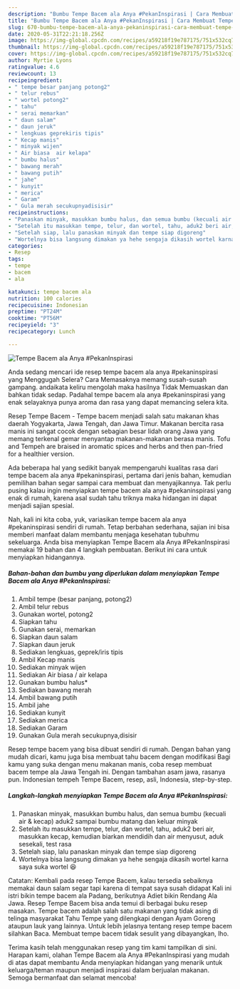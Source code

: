 ```yaml
---
description: "Bumbu Tempe Bacem ala Anya #PekanInspirasi | Cara Membuat Tempe Bacem ala Anya #PekanInspirasi Yang Enak Dan Mudah"
title: "Bumbu Tempe Bacem ala Anya #PekanInspirasi | Cara Membuat Tempe Bacem ala Anya #PekanInspirasi Yang Enak Dan Mudah"
slug: 670-bumbu-tempe-bacem-ala-anya-pekaninspirasi-cara-membuat-tempe-bacem-ala-anya-pekaninspirasi-yang-enak-dan-mudah
date: 2020-05-31T22:21:18.256Z
image: https://img-global.cpcdn.com/recipes/a59218f19e787175/751x532cq70/tempe-bacem-ala-anya-pekaninspirasi-foto-resep-utama.jpg
thumbnail: https://img-global.cpcdn.com/recipes/a59218f19e787175/751x532cq70/tempe-bacem-ala-anya-pekaninspirasi-foto-resep-utama.jpg
cover: https://img-global.cpcdn.com/recipes/a59218f19e787175/751x532cq70/tempe-bacem-ala-anya-pekaninspirasi-foto-resep-utama.jpg
author: Myrtie Lyons
ratingvalue: 4.6
reviewcount: 13
recipeingredient:
- " tempe besar panjang potong2"
- " telur rebus"
- " wortel potong2"
- " tahu"
- " serai memarkan"
- " daun salam"
- " daun jeruk"
- " lengkuas geprekiris tipis"
- " Kecap manis"
- " minyak wijen"
- " Air biasa  air kelapa"
- " bumbu halus"
- " bawang merah"
- " bawang putih"
- " jahe"
- " kunyit"
- " merica"
- " Garam"
- " Gula merah secukupnyadisisir"
recipeinstructions:
- "Panaskan minyak, masukkan bumbu halus, dan semua bumbu (kecuali air &amp; kecap) aduk2 sampai bumbu matang dan keluar minyak"
- "Setelah itu masukkan tempe, telur, dan wortel, tahu, aduk2 beri air, masukkan kecap, kemudian biarkan mendidih dan air menyusut, aduk sesekali, test rasa"
- "Setelah siap, lalu panaskan minyak dan tempe siap digoreng"
- "Wortelnya bisa langsung dimakan ya hehe sengaja dikasih wortel karna saya suka wortel 😆"
categories:
- Resep
tags:
- tempe
- bacem
- ala

katakunci: tempe bacem ala 
nutrition: 100 calories
recipecuisine: Indonesian
preptime: "PT24M"
cooktime: "PT56M"
recipeyield: "3"
recipecategory: Lunch

---
```



![Tempe Bacem ala Anya #PekanInspirasi](https://img-global.cpcdn.com/recipes/a59218f19e787175/751x532cq70/tempe-bacem-ala-anya-pekaninspirasi-foto-resep-utama.jpg)

Anda sedang mencari ide resep tempe bacem ala anya #pekaninspirasi yang Menggugah Selera? Cara Memasaknya memang susah-susah gampang. andaikata keliru mengolah maka hasilnya Tidak Memuaskan dan bahkan tidak sedap. Padahal tempe bacem ala anya #pekaninspirasi yang enak selayaknya punya aroma dan rasa yang dapat memancing selera kita.

Resep Tempe Bacem - Tempe bacem menjadi salah satu makanan khas daerah Yogyakarta, Jawa Tengah, dan Jawa Timur. Makanan bercita rasa manis ini sangat cocok dengan sebagian besar lidah orang Jawa yang memang terkenal gemar menyantap makanan-makanan berasa manis. Tofu and Tempeh are braised in aromatic spices and herbs and then pan-fried for a healthier version.

Ada beberapa hal yang sedikit banyak mempengaruhi kualitas rasa dari tempe bacem ala anya #pekaninspirasi, pertama dari jenis bahan, kemudian pemilihan bahan segar sampai cara membuat dan menyajikannya. Tak perlu pusing kalau ingin menyiapkan tempe bacem ala anya #pekaninspirasi yang enak di rumah, karena asal sudah tahu triknya maka hidangan ini dapat menjadi sajian spesial.


Nah, kali ini kita coba, yuk, variasikan tempe bacem ala anya #pekaninspirasi sendiri di rumah. Tetap berbahan sederhana, sajian ini bisa memberi manfaat dalam membantu menjaga kesehatan tubuhmu sekeluarga. Anda bisa menyiapkan Tempe Bacem ala Anya #PekanInspirasi memakai 19 bahan dan 4 langkah pembuatan. Berikut ini cara untuk menyiapkan hidangannya.

<!--inarticleads1-->

##### Bahan-bahan dan bumbu yang diperlukan dalam menyiapkan Tempe Bacem ala Anya #PekanInspirasi:

1. Ambil  tempe (besar panjang, potong2)
1. Ambil  telur rebus
1. Gunakan  wortel, potong2
1. Siapkan  tahu
1. Gunakan  serai, memarkan
1. Siapkan  daun salam
1. Siapkan  daun jeruk
1. Sediakan  lengkuas, geprek/iris tipis
1. Ambil  Kecap manis
1. Sediakan  minyak wijen
1. Sediakan  Air biasa / air kelapa
1. Gunakan  bumbu halus*
1. Sediakan  bawang merah
1. Ambil  bawang putih
1. Ambil  jahe
1. Sediakan  kunyit
1. Sediakan  merica
1. Sediakan  Garam
1. Gunakan  Gula merah secukupnya,disisir


Resep tempe bacem yang bisa dibuat sendiri di rumah. Dengan bahan yang mudah dicari, kamu juga bisa membuat tahu bacem dengan modifikasi Bagi kamu yang suka dengan menu makanan manis, coba resep membuat bacem tempe ala Jawa Tengah ini. Dengan tambahan asam jawa, rasanya pun. Indonesian tempeh Tempe Bacem, resep, asli, Indonesia, step-by-step. 

<!--inarticleads2-->

##### Langkah-langkah menyiapkan Tempe Bacem ala Anya #PekanInspirasi:

1. Panaskan minyak, masukkan bumbu halus, dan semua bumbu (kecuali air &amp; kecap) aduk2 sampai bumbu matang dan keluar minyak
1. Setelah itu masukkan tempe, telur, dan wortel, tahu, aduk2 beri air, masukkan kecap, kemudian biarkan mendidih dan air menyusut, aduk sesekali, test rasa
1. Setelah siap, lalu panaskan minyak dan tempe siap digoreng
1. Wortelnya bisa langsung dimakan ya hehe sengaja dikasih wortel karna saya suka wortel 😆


Catatan: Kembali pada resep Tempe Bacem, kalau tersedia sebaiknya memakai daun salam segar tapi karena di tempat saya susah didapat Kali ini istri bikin tempe bacem ala Padang, berikutnya Adiet bikin Rendang Ala Jawa. Resep Tempe Bacem bisa anda temui di berbagai buku resep masakan. Tempe bacem adalah salah satu makanan yang tidak asing di telinga masyarakat Tahu Tempe yang dilengkapi dengan Ayam Goreng ataupun lauk yang lainnya. Untuk lebih jelasnya tentang resep tempe bacem silahkan Baca. Membuat tempe bacem tidak sesulit yang dibayangkan, lho. 

Terima kasih telah menggunakan resep yang tim kami tampilkan di sini. Harapan kami, olahan Tempe Bacem ala Anya #PekanInspirasi yang mudah di atas dapat membantu Anda menyiapkan hidangan yang menarik untuk keluarga/teman maupun menjadi inspirasi dalam berjualan makanan. Semoga bermanfaat dan selamat mencoba!
